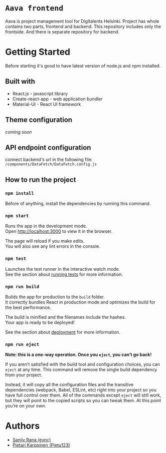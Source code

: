 # `Aava frontend`
Aava is project management tool for Digitalents Helsinki. 
Project has whole contains two parts, frontend and backend.
This repository includes only the frontside. And there is separate repository for backend.

# Getting Started 
Before starting it's good to have latest version of node.js and npm installed.

## Built with
- React.js - javascript library
- Create-react-app - web application bundler
- Material-UI - React UI framework

## Theme configuration
*coming soon* 

## API endpoint configuration
connect backend's url in the following file:
`/components/DataFetch/DataFetch.config.js`

## How to run the project

### `npm install`

Before of anything, install the dependencies by running this command.

### `npm start`

Runs the app in the development mode.\
Open [http://localhost:3000](http://localhost:3000) to view it in the browser.

The page will reload if you make edits.\
You will also see any lint errors in the console.

### `npm test`

Launches the test runner in the interactive watch mode.\
See the section about [running tests](https://facebook.github.io/create-react-app/docs/running-tests) for more information.

### `npm run build`

Builds the app for production to the `build` folder.\
It correctly bundles React in production mode and optimizes the build for the best performance.

The build is minified and the filenames include the hashes.\
Your app is ready to be deployed!

See the section about [deployment](https://facebook.github.io/create-react-app/docs/deployment) for more information.

### `npm run eject`

**Note: this is a one-way operation. Once you `eject`, you can’t go back!**

If you aren’t satisfied with the build tool and configuration choices, you can `eject` at any time. This command will remove the single build dependency from your project.

Instead, it will copy all the configuration files and the transitive dependencies (webpack, Babel, ESLint, etc) right into your project so you have full control over them. All of the commands except `eject` will still work, but they will point to the copied scripts so you can tweak them. At this point you’re on your own.

# Authors
* [Sanjiv Rana (eync)](https://github.com/eync/)
* [Pietari Karppinen (Pietu123)](https://github.com/Pietu123)
